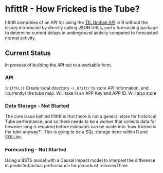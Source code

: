 # hfittR - How Fricked is the Tube?

hfittR comprises of an API for using the [TfL Unified API](https://api.tfl.gov.uk/) in R without the issues introduced by directly calling JSON URLs, and a forecasting package to determine current delays in underground activity compared to forecasted normal activity. 

## Current Status 
In process of building the API out to a workable form.

### API 
```InitTFL()``` 
Create local directory ```~\.hfittr``` to store API information, and (currently) the tube map. Will take in an APP Key and APP ID. Will also store

### Data Storage - Not Started
The core issue behind hfittR is that there is not a general store for historical Tube performance, and so there needs to be a worker that collects data for however long is required before estimates can be made into 'how fricked is the tube anyway?'. 
This is going to be a SQL storage done within R and SQLLite. 

### Forecasting - Not Started
Using a BSTS model with a Causal Impact model to interpret the difference in predicted/actual performance for periods of recorded time.
